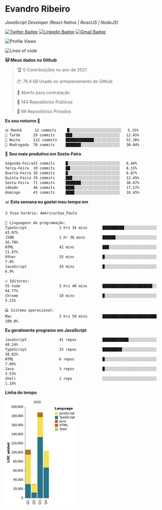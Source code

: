 # Evandro **Ribeiro**

*JavaScript Developer (React Native | ReactJS | NodeJS)*

[![Twitter Badge](https://img.shields.io/badge/-@ribeiroevandro-201B2D?style=flat-square&labelColor=201B2D&logo=twitter&logoColor=white&link=https://twitter.com/ribeiroevandro)](https://twitter.com/ribeiroevandro) 
[![Linkedin Badge](https://img.shields.io/badge/-Evandro%20Ribeiro-201B2D?style=flat-square&logo=Linkedin&logoColor=white&link=https://www.linkedin.com/in/ribeiroevandro)](https://www.linkedin.com/in/ribeiroevandro) 
[![Gmail Badge](https://img.shields.io/badge/-oi@ribeiroevandro.com.br-201B2D?style=flat-square&logo=Gmail&logoColor=white&link=mailto:oi@ribeiroevandro.com.br)](mailto:oi@ribeiroevandro.com.br)


<!--START_SECTION:waka-->
![Profile Views](http://img.shields.io/badge/Visualizac%C3%B5es%20do%20perfil-0-blue)

![Lines of code](https://img.shields.io/badge/Desde%20o%20Hello%20World%20eu%20escrevi-427272%20linhas%20de%20c%C3%B3digo-blue)

**🐱 Meus dados no Github** 

> 🏆 0 Contribuições no ano de 2021
 > 
> 📦 76.4 kB Usado no armazenamento do Github 
 > 
> 💼 Aberto para contratação
 > 
> 📜 144 Repositórios Públicos 
 > 
> 🔑 69 Repositórios Privados  
 > 
**Eu sou noturno 🦉** 

```text
🌞 Manhã      12 commits     █░░░░░░░░░░░░░░░░░░░░░░░░   5.15% 
🌆 Tarde      29 commits     ███░░░░░░░░░░░░░░░░░░░░░░   12.45% 
🌃 Noite      122 commits    █████████████░░░░░░░░░░░░   52.36% 
🌙 Madrugada  70 commits     ███████░░░░░░░░░░░░░░░░░░   30.04%

```
📅 **Sou mais produtivo em Sexta-Feira** 

```text
Segunda-Feira15 commits     █░░░░░░░░░░░░░░░░░░░░░░░░   6.44% 
Terça-Feira  19 commits     ██░░░░░░░░░░░░░░░░░░░░░░░   8.15% 
Quarta-Feira 16 commits     █░░░░░░░░░░░░░░░░░░░░░░░░   6.87% 
Quinta-Feira 29 commits     ███░░░░░░░░░░░░░░░░░░░░░░   12.45% 
Sexta-Feira  71 commits     ███████░░░░░░░░░░░░░░░░░░   30.47% 
sábado       40 commits     ████░░░░░░░░░░░░░░░░░░░░░   17.17% 
domingo      43 commits     ████░░░░░░░░░░░░░░░░░░░░░   18.45%

```


📊 **Esta semana eu gastei meu tempo em** 

```text
⌚︎ Fuso horário: America/Sao_Paulo

💬 Linguagens de programação: 
TypeScript               2 hrs 34 mins       ██████████░░░░░░░░░░░░░░░   43.07% 
JSON                     1 hr 36 mins        ██████░░░░░░░░░░░░░░░░░░░   26.78% 
HTML                     42 mins             ███░░░░░░░░░░░░░░░░░░░░░░   11.87% 
Other                    25 mins             █░░░░░░░░░░░░░░░░░░░░░░░░   7.0% 
JavaScript               24 mins             █░░░░░░░░░░░░░░░░░░░░░░░░   6.9%

🔥 Editores: 
VS Code                  5 hrs 40 mins       ███████████████████████░░   94.77% 
Chrome                   18 mins             █░░░░░░░░░░░░░░░░░░░░░░░░   5.23%

💻 Sistema operacional: 
Mac                      5 hrs 59 mins       █████████████████████████   100.0%

```

**Eu geralmente programo em JavaScript** 

```text
JavaScript               41 repos            ████████████░░░░░░░░░░░░░   48.24% 
TypeScript               33 repos            █████████░░░░░░░░░░░░░░░░   38.82% 
HTML                     6 repos             █░░░░░░░░░░░░░░░░░░░░░░░░   7.06% 
Java                     3 repos             █░░░░░░░░░░░░░░░░░░░░░░░░   3.53% 
Shell                    1 repo              ░░░░░░░░░░░░░░░░░░░░░░░░░   1.18%

```


**Linha do tempo**

![Chart not found](https://raw.githubusercontent.com/ribeiroevandro/ribeiroevandro/master/charts/bar_graph.png) 


<!--END_SECTION:waka-->
